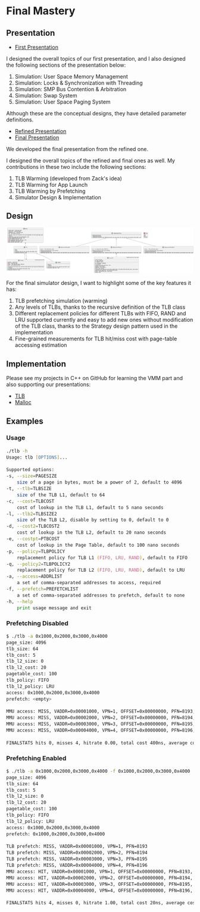 # Final Mastery

## Presentation

- [First Presentation](https://docs.google.com/presentation/d/1CV-jNDPL3-2YAILafnv3fhBJPk7_XjFXYFrBWaoiAPU/edit?usp=sharing)

I designed the overall topics of our first presentation, and I also designed the following sections of the presentation below:

1. Simulation: User Space Memory Management
2. Simulation: Locks & Synchronization with Threading
3. Simulation: SMP Bus Contention & Arbitration
4. Simulation: Swap System
5. Simulation: User Space Paging System

Although these are the conceptual designs, they have detailed parameter definitions.

- [Refined Presentation](https://docs.google.com/presentation/d/1cqL5pHquOcsk4v-Pn6lAISUzBKTm0BOb61Xs_q1OGuA/edit?usp=sharing)
- [Final Presentation](https://docs.google.com/presentation/d/1IVi1K4gROPD1z8eB5QqwAMphA0JHd5xxJ-XFRLI7p3g/edit?usp=sharing)

We developed the final presentation from the refined one.

I designed the overall topics of the refined and final ones as well. My contributions in these two include the following sections:

1. TLB Warming (developed from Zack's idea)
2. TLB Warming for App Launch
3. TLB Warming by Prefetching
4. Simulator Design & Implementation

## Design

![Design](./pics/design.jpg)

For the final simulator design, I want to highlight some of the key features it has:

1. TLB prefetching simulation (warming)
2. Any levels of TLBs, thanks to the recursive definition of the TLB class
3. Different replacement policies for different TLBs with FIFO, RAND and LRU supported currently and easy to add new ones without modification of the TLB class, thanks to the Strategy design pattern used in the implementation
4. Fine-grained measurements for TLB hit/miss cost with page-table accessing estimation

## Implementation

Please see my projects in C++ on GitHub for learning the VMM part and also supporting our presentations:

- [TLB](https://github.com/hankbaoneu/cs5600-tlb)
- [Malloc](https://github.com/hankbaoneu/cs5600-malloc)

## Examples

### Usage

```zsh
./tlb -h
Usage: tlb [OPTIONS]...

Supported options:
-s, --size=PAGESIZE
	size of a page in bytes, must be a power of 2, default to 4096
-t, --tlb=TLBSIZE
	size of the TLB L1, default to 64
-c, --cost=TLBCOST
	cost of lookup in the TLB L1, default to 5 nano seconds
-l, --tlb2=TLBSIZE2
	size of the TLB L2, disable by setting to 0, default to 0
-d, --cost2=TLBCOST2
	cost of lookup in the TLB L2, default to 20 nano seconds
-e, --costpt=PTBCOST
	cost of lookup in the Page Table, default to 100 nano seconds
-p, --policy=TLBPOLICY
	replacement policy for TLB L1 (FIFO, LRU, RAND), default to FIFO
-q, --policy2=TLBPOLICY2
	replacement policy for TLB L2 (FIFO, LRU, RAND), default to LRU
-a, --access=ADDRLIST
	a set of comma-separated addresses to access, required
-f, --prefetch=PREFETCHLIST
	a set of comma-separated addresses to prefetch, default to none
-h, --help
	print usage message and exit
```

### Prefetching Disabled

```zsh
$ ./tlb -a 0x1000,0x2000,0x3000,0x4000
page_size: 4096
tlb_size: 64
tlb_cost: 5
tlb_l2_size: 0
tlb_l2_cost: 20
pagetable_cost: 100
tlb_policy: FIFO
tlb_l2_policy: LRU
access: 0x1000,0x2000,0x3000,0x4000
prefetch: <empty>

MMU access: MISS, VADDR=0x00001000, VPN=1, OFFSET=0x00000000, PFN=8193, PADDR=0x80000000 COST=100ns
MMU access: MISS, VADDR=0x00002000, VPN=2, OFFSET=0x00000000, PFN=8194, PADDR=0x00000000 COST=100ns
MMU access: MISS, VADDR=0x00003000, VPN=3, OFFSET=0x00000000, PFN=8195, PADDR=0x80000000 COST=100ns
MMU access: MISS, VADDR=0x00004000, VPN=4, OFFSET=0x00000000, PFN=8196, PADDR=0x00000000 COST=100ns

FINALSTATS hits 0, misses 4, hitrate 0.00, total cost 400ns, average cost 100.00ns
```

### Prefetching Enabled

```zsh
$ ./tlb -a 0x1000,0x2000,0x3000,0x4000 -f 0x1000,0x2000,0x3000,0x4000
page_size: 4096
tlb_size: 64
tlb_cost: 5
tlb_l2_size: 0
tlb_l2_cost: 20
pagetable_cost: 100
tlb_policy: FIFO
tlb_l2_policy: LRU
access: 0x1000,0x2000,0x3000,0x4000
prefetch: 0x1000,0x2000,0x3000,0x4000

TLB prefetch: MISS, VADDR=0x00001000, VPN=1, PFN=8193
TLB prefetch: MISS, VADDR=0x00002000, VPN=2, PFN=8194
TLB prefetch: MISS, VADDR=0x00003000, VPN=3, PFN=8195
TLB prefetch: MISS, VADDR=0x00004000, VPN=4, PFN=8196
MMU access: HIT, VADDR=0x00001000, VPN=1, OFFSET=0x00000000, PFN=8193, PADDR=0x80000000 COST=5ns
MMU access: HIT, VADDR=0x00002000, VPN=2, OFFSET=0x00000000, PFN=8194, PADDR=0x00000000 COST=5ns
MMU access: HIT, VADDR=0x00003000, VPN=3, OFFSET=0x00000000, PFN=8195, PADDR=0x80000000 COST=5ns
MMU access: HIT, VADDR=0x00004000, VPN=4, OFFSET=0x00000000, PFN=8196, PADDR=0x00000000 COST=5ns

FINALSTATS hits 4, misses 0, hitrate 1.00, total cost 20ns, average cost 5.00ns
```

